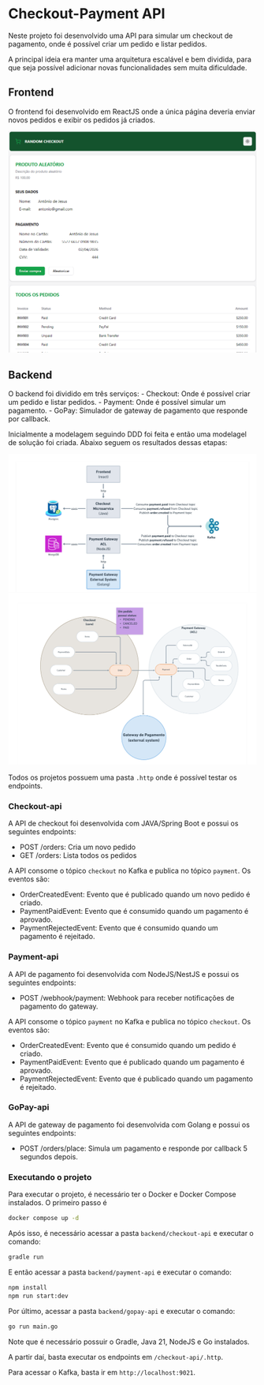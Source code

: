 # Checkout-Payment API

Neste projeto foi desenvolvido uma API para simular um checkout de pagamento, onde é possível criar um pedido e listar pedidos.

A principal ideia era manter uma arquitetura escalável e bem dividida, para que seja possível adicionar novas funcionalidades sem muita dificuldade.

## Frontend

O frontend foi desenvolvido em ReactJS onde a única página deveria enviar novos pedidos e exibir os pedidos já criados.

![Alt text](frontend.png)

## Backend

O backend foi dividido em três serviços: - Checkout: Onde é possível criar um pedido e listar pedidos. - Payment: Onde é possível simular um pagamento. - GoPay: Simulador de gateway de pagamento que responde por callback.

Inicialmente a modelagem seguindo DDD foi feita e então uma modelagel de solução foi criada. Abaixo seguem os resultados dessas etapas:

![Alt text](design-models/solution-design.png)
![Alt text](design-models/domain-design.png)

Todos os projetos possuem uma pasta `.http` onde é possível testar os endpoints.

### Checkout-api

A API de checkout foi desenvolvida com JAVA/Spring Boot e possui os seguintes endpoints:

-   POST /orders: Cria um novo pedido
-   GET /orders: Lista todos os pedidos

A API consome o tópico `checkout` no Kafka e publica no tópico `payment`. Os eventos são:

-   OrderCreatedEvent: Evento que é publicado quando um novo pedido é criado.
-   PaymentPaidEvent: Evento que é consumido quando um pagamento é aprovado.
-   PaymentRejectedEvent: Evento que é consumido quando um pagamento é rejeitado.

### Payment-api

A API de pagamento foi desenvolvida com NodeJS/NestJS e possui os seguintes endpoints:

-   POST /webhook/payment: Webhook para receber notificações de pagamento do gateway.

A API consome o tópico `payment` no Kafka e publica no tópico `checkout`. Os eventos são:

-   OrderCreatedEvent: Evento que é consumido quando um pedido é criado.
-   PaymentPaidEvent: Evento que é publicado quando um pagamento é aprovado.
-   PaymentRejectedEvent: Evento que é publicado quando um pagamento é rejeitado.

### GoPay-api

A API de gateway de pagamento foi desenvolvida com Golang e possui os seguintes endpoints:

-   POST /orders/place: Simula um pagamento e responde por callback 5 segundos depois.

### Executando o projeto

Para executar o projeto, é necessário ter o Docker e Docker Compose instalados. O primeiro passo é

```bash
docker compose up -d
```

Após isso, é necessário acessar a pasta `backend/checkout-api` e executar o comando:

```bash
gradle run
```

E então acessar a pasta `backend/payment-api` e executar o comando:

```bash
npm install
npm run start:dev
```

Por último, acessar a pasta `backend/gopay-api` e executar o comando:

```bash
go run main.go
```

Note que é necessário possuir o Gradle, Java 21, NodeJS e Go instalados.

A partir daí, basta executar os endpoints em `/checkout-api/.http`.

Para acessar o Kafka, basta ir em `http://localhost:9021`.
